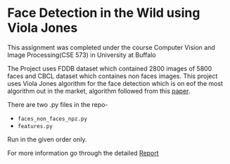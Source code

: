 # Face Detection in the Wild using Viola Jones
This assignment was completed under the course Computer Vision and Image Processing(CSE 573) in University at Buffalo

The Project uses FDDB dataset which contained 2800 images of 5800 faces and CBCL dataset which containes non faces images.
This project uses Viola Jones algorithm for the face detection which is on eof the most algorithm out in the market, algorithm followed
from this [paper](https://www.researchgate.net/publication/3940582_Rapid_Object_Detection_using_a_Boosted_Cascade_of_Simple_Features).

There are two .py files in the repo- 
* `faces_non_faces_npz.py`
* `features.py`

Run in the given order only.

For more information go through the detailed [Report](Report.pdf)
